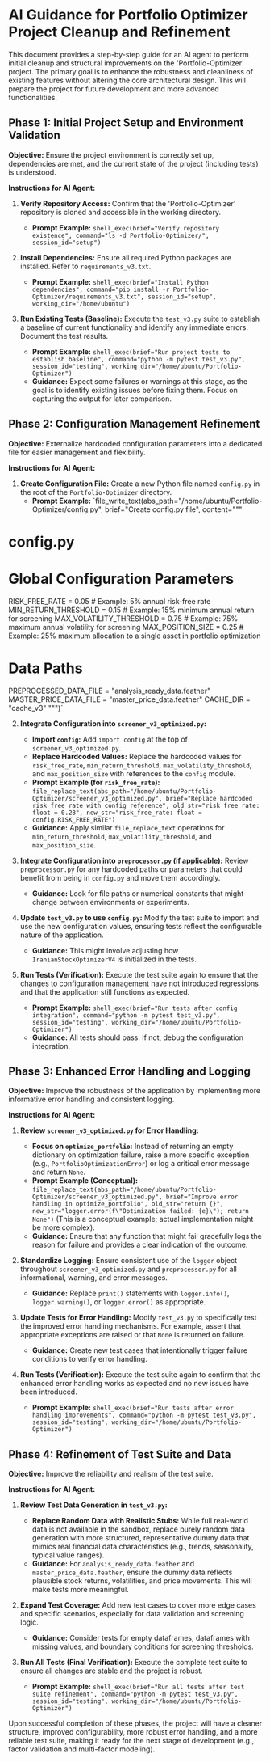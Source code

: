 # AI Guidance for Portfolio Optimizer Project Cleanup and Refinement

This document provides a step-by-step guide for an AI agent to perform initial cleanup and structural improvements on the 'Portfolio-Optimizer' project. The primary goal is to enhance the robustness and cleanliness of existing features without altering the core architectural design. This will prepare the project for future development and more advanced functionalities.

## Phase 1: Initial Project Setup and Environment Validation

**Objective:** Ensure the project environment is correctly set up, dependencies are met, and the current state of the project (including tests) is understood.

**Instructions for AI Agent:**

1.  **Verify Repository Access:** Confirm that the 'Portfolio-Optimizer' repository is cloned and accessible in the working directory.
    *   **Prompt Example:** `shell_exec(brief="Verify repository existence", command="ls -d Portfolio-Optimizer/", session_id="setup")`

2.  **Install Dependencies:** Ensure all required Python packages are installed. Refer to `requirements_v3.txt`.
    *   **Prompt Example:** `shell_exec(brief="Install Python dependencies", command="pip install -r Portfolio-Optimizer/requirements_v3.txt", session_id="setup", working_dir="/home/ubuntu")`

3.  **Run Existing Tests (Baseline):** Execute the `test_v3.py` suite to establish a baseline of current functionality and identify any immediate errors. Document the test results.
    *   **Prompt Example:** `shell_exec(brief="Run project tests to establish baseline", command="python -m pytest test_v3.py", session_id="testing", working_dir="/home/ubuntu/Portfolio-Optimizer")`
    *   **Guidance:** Expect some failures or warnings at this stage, as the goal is to identify existing issues before fixing them. Focus on capturing the output for later comparison.



## Phase 2: Configuration Management Refinement

**Objective:** Externalize hardcoded configuration parameters into a dedicated file for easier management and flexibility.

**Instructions for AI Agent:**

1.  **Create Configuration File:** Create a new Python file named `config.py` in the root of the `Portfolio-Optimizer` directory.
    *   **Prompt Example:** `file_write_text(abs_path="/home/ubuntu/Portfolio-Optimizer/config.py", brief="Create config.py file", content="""
# config.py

# Global Configuration Parameters
RISK_FREE_RATE = 0.05  # Example: 5% annual risk-free rate
MIN_RETURN_THRESHOLD = 0.15 # Example: 15% minimum annual return for screening
MAX_VOLATILITY_THRESHOLD = 0.75 # Example: 75% maximum annual volatility for screening
MAX_POSITION_SIZE = 0.25 # Example: 25% maximum allocation to a single asset in portfolio optimization

# Data Paths
PREPROCESSED_DATA_FILE = "analysis_ready_data.feather"
MASTER_PRICE_DATA_FILE = "master_price_data.feather"
CACHE_DIR = "cache_v3"
""")`

2.  **Integrate Configuration into `screener_v3_optimized.py`:**
    *   **Import `config`:** Add `import config` at the top of `screener_v3_optimized.py`.
    *   **Replace Hardcoded Values:** Replace the hardcoded values for `risk_free_rate`, `min_return_threshold`, `max_volatility_threshold`, and `max_position_size` with references to the `config` module.
    *   **Prompt Example (for `risk_free_rate`):** `file_replace_text(abs_path="/home/ubuntu/Portfolio-Optimizer/screener_v3_optimized.py", brief="Replace hardcoded risk_free_rate with config reference", old_str="risk_free_rate: float = 0.28", new_str="risk_free_rate: float = config.RISK_FREE_RATE")`
    *   **Guidance:** Apply similar `file_replace_text` operations for `min_return_threshold`, `max_volatility_threshold`, and `max_position_size`.

3.  **Integrate Configuration into `preprocessor.py` (if applicable):** Review `preprocessor.py` for any hardcoded paths or parameters that could benefit from being in `config.py` and move them accordingly.
    *   **Guidance:** Look for file paths or numerical constants that might change between environments or experiments.

4.  **Update `test_v3.py` to use `config.py`:** Modify the test suite to import and use the new configuration values, ensuring tests reflect the configurable nature of the application.
    *   **Guidance:** This might involve adjusting how `IranianStockOptimizerV4` is initialized in the tests.

5.  **Run Tests (Verification):** Execute the test suite again to ensure that the changes to configuration management have not introduced regressions and that the application still functions as expected.
    *   **Prompt Example:** `shell_exec(brief="Run tests after config integration", command="python -m pytest test_v3.py", session_id="testing", working_dir="/home/ubuntu/Portfolio-Optimizer")`
    *   **Guidance:** All tests should pass. If not, debug the configuration integration.

## Phase 3: Enhanced Error Handling and Logging

**Objective:** Improve the robustness of the application by implementing more informative error handling and consistent logging.

**Instructions for AI Agent:**

1.  **Review `screener_v3_optimized.py` for Error Handling:**
    *   **Focus on `optimize_portfolio`:** Instead of returning an empty dictionary on optimization failure, raise a more specific exception (e.g., `PortfolioOptimizationError`) or log a critical error message and return `None`.
    *   **Prompt Example (Conceptual):** `file_replace_text(abs_path="/home/ubuntu/Portfolio-Optimizer/screener_v3_optimized.py", brief="Improve error handling in optimize_portfolio", old_str="return {}", new_str="logger.error(f\"Optimization failed: {e}\"); return None")` (This is a conceptual example; actual implementation might be more complex).
    *   **Guidance:** Ensure that any function that might fail gracefully logs the reason for failure and provides a clear indication of the outcome.

2.  **Standardize Logging:** Ensure consistent use of the `logger` object throughout `screener_v3_optimized.py` and `preprocessor.py` for all informational, warning, and error messages.
    *   **Guidance:** Replace `print()` statements with `logger.info()`, `logger.warning()`, or `logger.error()` as appropriate.

3.  **Update Tests for Error Handling:** Modify `test_v3.py` to specifically test the improved error handling mechanisms. For example, assert that appropriate exceptions are raised or that `None` is returned on failure.
    *   **Guidance:** Create new test cases that intentionally trigger failure conditions to verify error handling.

4.  **Run Tests (Verification):** Execute the test suite again to confirm that the enhanced error handling works as expected and no new issues have been introduced.
    *   **Prompt Example:** `shell_exec(brief="Run tests after error handling improvements", command="python -m pytest test_v3.py", session_id="testing", working_dir="/home/ubuntu/Portfolio-Optimizer")`

## Phase 4: Refinement of Test Suite and Data

**Objective:** Improve the reliability and realism of the test suite.

**Instructions for AI Agent:**

1.  **Review Test Data Generation in `test_v3.py`:**
    *   **Replace Random Data with Realistic Stubs:** While full real-world data is not available in the sandbox, replace purely random data generation with more structured, representative dummy data that mimics real financial data characteristics (e.g., trends, seasonality, typical value ranges).
    *   **Guidance:** For `analysis_ready_data.feather` and `master_price_data.feather`, ensure the dummy data reflects plausible stock returns, volatilities, and price movements. This will make tests more meaningful.

2.  **Expand Test Coverage:** Add new test cases to cover more edge cases and specific scenarios, especially for data validation and screening logic.
    *   **Guidance:** Consider tests for empty dataframes, dataframes with missing values, and boundary conditions for screening thresholds.

3.  **Run All Tests (Final Verification):** Execute the complete test suite to ensure all changes are stable and the project is robust.
    *   **Prompt Example:** `shell_exec(brief="Run all tests after test suite refinement", command="python -m pytest test_v3.py", session_id="testing", working_dir="/home/ubuntu/Portfolio-Optimizer")`

Upon successful completion of these phases, the project will have a cleaner structure, improved configurability, more robust error handling, and a more reliable test suite, making it ready for the next stage of development (e.g., factor validation and multi-factor modeling).
